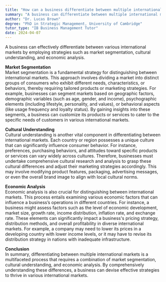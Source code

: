 ```yaml
---
title: "How can a business differentiate between multiple international markets?"
summary: "A business can differentiate between multiple international markets through market segmentation, cultural understanding, and economic analysis."
author: "Dr. Lucas Brown"
degree: "PhD in Strategic Management, University of Cambridge"
tutor_type: "IB Business Management Tutor"
date: 2024-04-07
---
```


A business can effectively differentiate between various international markets by employing strategies such as market segmentation, cultural understanding, and economic analysis.

**Market Segmentation**  
Market segmentation is a fundamental strategy for distinguishing between international markets. This approach involves dividing a market into distinct groups of consumers who exhibit different needs, characteristics, or behaviors, thereby requiring tailored products or marketing strategies. For example, businesses can segment markets based on geographic factors, demographic variables (such as age, gender, and income), psychographic elements (including lifestyle, personality, and values), or behavioral aspects (like usage frequency and loyalty status). By gaining insights into these segments, a business can customize its products or services to cater to the specific needs of customers in various international markets.

**Cultural Understanding**  
Cultural understanding is another vital component in differentiating between international markets. Each country or region possesses a unique culture that can significantly influence consumer behavior. For instance, preferences, purchasing behaviors, and attitudes toward specific products or services can vary widely across cultures. Therefore, businesses must undertake comprehensive cultural research and analysis to grasp these cultural differences and adjust their marketing strategies accordingly. This may involve modifying product features, packaging, advertising messages, or even the overall brand image to align with local cultural norms.

**Economic Analysis**  
Economic analysis is also crucial for distinguishing between international markets. This process entails examining various economic factors that can influence a business’s operations in different countries. For instance, a business might assess factors such as the level of economic development, market size, growth rate, income distribution, inflation rate, and exchange rate. These elements can significantly impact a business's pricing strategy, distribution methods, and overall profitability in diverse international markets. For example, a company may need to lower its prices in a developing country with lower income levels, or it may have to revise its distribution strategy in nations with inadequate infrastructure.

**Conclusion**  
In summary, differentiating between multiple international markets is a multifaceted process that requires a combination of market segmentation, cultural understanding, and economic analysis. By comprehensively understanding these differences, a business can devise effective strategies to thrive in various international markets.
    
